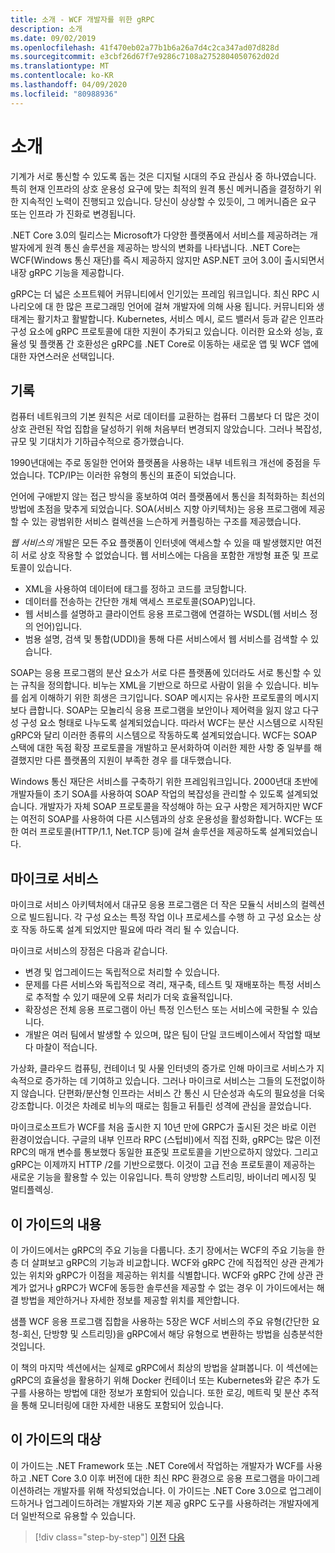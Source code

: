 ```yaml
---
title: 소개 - WCF 개발자를 위한 gRPC
description: 소개
ms.date: 09/02/2019
ms.openlocfilehash: 41f470eb02a77b1b6a26a7d4c2ca347ad07d828d
ms.sourcegitcommit: e3cbf26d67f7e9286c7108a2752804050762d02d
ms.translationtype: MT
ms.contentlocale: ko-KR
ms.lasthandoff: 04/09/2020
ms.locfileid: "80988936"
---
```

# <a name="introduction"></a>소개

기계가 서로 통신할 수 있도록 돕는 것은 디지털 시대의 주요 관심사 중 하나였습니다. 특히 현재 인프라의 상호 운용성 요구에 맞는 최적의 원격 통신 메커니즘을 결정하기 위한 지속적인 노력이 진행되고 있습니다. 당신이 상상할 수 있듯이, 그 메커니즘은 요구 또는 인프라 가 진화로 변경됩니다.

.NET Core 3.0의 릴리스는 Microsoft가 다양한 플랫폼에서 서비스를 제공하려는 개발자에게 원격 통신 솔루션을 제공하는 방식의 변화를 나타냅니다. .NET Core는 WCF(Windows 통신 재단)를 즉시 제공하지 않지만 ASP.NET 코어 3.0이 출시되면서 내장 gRPC 기능을 제공합니다.

gRPC는 더 넓은 소프트웨어 커뮤니티에서 인기있는 프레임 워크입니다. 최신 RPC 시나리오에 대 한 많은 프로그래밍 언어에 걸쳐 개발자에 의해 사용 됩니다. 커뮤니티와 생태계는 활기차고 활발합니다. Kubernetes, 서비스 메시, 로드 밸러서 등과 같은 인프라 구성 요소에 gRPC 프로토콜에 대한 지원이 추가되고 있습니다. 이러한 요소와 성능, 효율성 및 플랫폼 간 호환성은 gRPC를 .NET Core로 이동하는 새로운 앱 및 WCF 앱에 대한 자연스러운 선택입니다.

## <a name="history"></a>기록

컴퓨터 네트워크의 기본 원칙은 서로 데이터를 교환하는 컴퓨터 그룹보다 더 많은 것이 상호 관련된 작업 집합을 달성하기 위해 처음부터 변경되지 않았습니다. 그러나 복잡성, 규모 및 기대치가 기하급수적으로 증가했습니다.  

1990년대에는 주로 동일한 언어와 플랫폼을 사용하는 내부 네트워크 개선에 중점을 두었습니다. TCP/IP는 이러한 유형의 통신의 표준이 되었습니다.

언어에 구애받지 않는 접근 방식을 홍보하여 여러 플랫폼에서 통신을 최적화하는 최선의 방법에 초점을 맞추게 되었습니다. SOA(서비스 지향 아키텍처)는 응용 프로그램에 제공할 수 있는 광범위한 서비스 컬렉션을 느슨하게 커플링하는 구조를 제공했습니다.

*웹 서비스의* 개발은 모든 주요 플랫폼이 인터넷에 액세스할 수 있을 때 발생했지만 여전히 서로 상호 작용할 수 없었습니다. 웹 서비스에는 다음을 포함한 개방형 표준 및 프로토콜이 있습니다.

- XML을 사용하여 데이터에 태그를 정하고 코드를 코딩합니다.
- 데이터를 전송하는 간단한 개체 액세스 프로토콜(SOAP)입니다.
- 웹 서비스를 설명하고 클라이언트 응용 프로그램에 연결하는 WSDL(웹 서비스 정의 언어)입니다.
- 범용 설명, 검색 및 통합(UDDI)을 통해 다른 서비스에서 웹 서비스를 검색할 수 있습니다.

SOAP는 응용 프로그램의 분산 요소가 서로 다른 플랫폼에 있더라도 서로 통신할 수 있는 규칙을 정의합니다. 비누는 XML을 기반으로 하므로 사람이 읽을 수 있습니다. 비누를 쉽게 이해하기 위한 희생은 크기입니다. SOAP 메시지는 유사한 프로토콜의 메시지보다 큽합니다. SOAP는 모놀리식 응용 프로그램을 보안이나 제어력을 잃지 않고 다구성 구성 요소 형태로 나누도록 설계되었습니다. 따라서 WCF는 분산 시스템으로 시작된 gRPC와 달리 이러한 종류의 시스템으로 작동하도록 설계되었습니다. WCF는 SOAP 스택에 대한 독점 확장 프로토콜을 개발하고 문서화하여 이러한 제한 사항 중 일부를 해결했지만 다른 플랫폼의 지원이 부족한 경우 를 대두했습니다.

Windows 통신 재단은 서비스를 구축하기 위한 프레임워크입니다. 2000년대 초반에 개발자들이 초기 SOA를 사용하여 SOAP 작업의 복잡성을 관리할 수 있도록 설계되었습니다. 개발자가 자체 SOAP 프로토콜을 작성해야 하는 요구 사항은 제거하지만 WCF는 여전히 SOAP를 사용하여 다른 시스템과의 상호 운용성을 활성화합니다. WCF는 또한 여러 프로토콜(HTTP/1.1, Net.TCP 등)에 걸쳐 솔루션을 제공하도록 설계되었습니다.

## <a name="microservices"></a>마이크로 서비스

마이크로 서비스 아키텍처에서 대규모 응용 프로그램은 더 작은 모듈식 서비스의 컬렉션으로 빌드됩니다. 각 구성 요소는 특정 작업 이나 프로세스를 수행 하 고 구성 요소는 상호 작동 하도록 설계 되었지만 필요에 따라 격리 될 수 있습니다.

마이크로 서비스의 장점은 다음과 같습니다.

- 변경 및 업그레이드는 독립적으로 처리할 수 있습니다.
- 문제를 다른 서비스와 독립적으로 격리, 재구축, 테스트 및 재배포하는 특정 서비스로 추적할 수 있기 때문에 오류 처리가 더욱 효율적입니다.
- 확장성은 전체 응용 프로그램이 아닌 특정 인스턴스 또는 서비스에 국한될 수 있습니다.
- 개발은 여러 팀에서 발생할 수 있으며, 많은 팀이 단일 코드베이스에서 작업할 때보다 마찰이 적습니다.

가상화, 클라우드 컴퓨팅, 컨테이너 및 사물 인터넷의 증가로 인해 마이크로 서비스가 지속적으로 증가하는 데 기여하고 있습니다. 그러나 마이크로 서비스는 그들의 도전없이하지 않습니다. 단편화/분산형 인프라는 서비스 간 통신 시 단순성과 속도의 필요성을 더욱 강조합니다. 이것은 차례로 비누의 때로는 힘들고 뒤틀린 성격에 관심을 끌었습니다.

마이크로소프트가 WCF를 처음 출시한 지 10년 만에 GRPC가 출시된 것은 바로 이런 환경이었습니다. 구글의 내부 인프라 RPC (스텁비)에서 직접 진화, gRPC는 많은 이전 RPC의 매개 변수를 통보했다 동일한 표준및 프로토콜을 기반으로하지 않았다. 그리고 gRPC는 이제까지 HTTP /2를 기반으로했다. 이것이 고급 전송 프로토콜이 제공하는 새로운 기능을 활용할 수 있는 이유입니다. 특히 양방향 스트리밍, 바이너리 메시징 및 멀티플렉싱.

## <a name="about-this-guide"></a>이 가이드의 내용

이 가이드에서는 gRPC의 주요 기능을 다룹니다. 초기 장에서는 WCF의 주요 기능을 한 층 더 살펴보고 gRPC의 기능과 비교합니다. WCF와 gRPC 간에 직접적인 상관 관계가 있는 위치와 gRPC가 이점을 제공하는 위치를 식별합니다. WCF와 gRPC 간에 상관 관계가 없거나 gRPC가 WCF에 동등한 솔루션을 제공할 수 없는 경우 이 가이드에서는 해결 방법을 제안하거나 자세한 정보를 제공할 위치를 제안합니다.

샘플 WCF 응용 프로그램 집합을 사용하는 5장은 WCF 서비스의 주요 유형(간단한 요청-회신, 단방향 및 스트리밍)을 gRPC에서 해당 유형으로 변환하는 방법을 심층분석한 것입니다.

이 책의 마지막 섹션에서는 실제로 gRPC에서 최상의 방법을 살펴봅니다. 이 섹션에는 gRPC의 효율성을 활용하기 위해 Docker 컨테이너 또는 Kubernetes와 같은 추가 도구를 사용하는 방법에 대한 정보가 포함되어 있습니다. 또한 로깅, 메트릭 및 분산 추적을 통해 모니터링에 대한 자세한 내용도 포함되어 있습니다.

## <a name="who-this-guide-is-for"></a>이 가이드의 대상

이 가이드는 .NET Framework 또는 .NET Core에서 작업하는 개발자가 WCF를 사용하고 .NET Core 3.0 이후 버전에 대한 최신 RPC 환경으로 응용 프로그램을 마이그레이션하려는 개발자를 위해 작성되었습니다. 이 가이드는 .NET Core 3.0으로 업그레이드하거나 업그레이드하려는 개발자와 기본 제공 gRPC 도구를 사용하려는 개발자에게 더 일반적으로 유용할 수 있습니다.

>[!div class="step-by-step"]
>[이전](index.md)
>[다음](grpc-overview.md)
